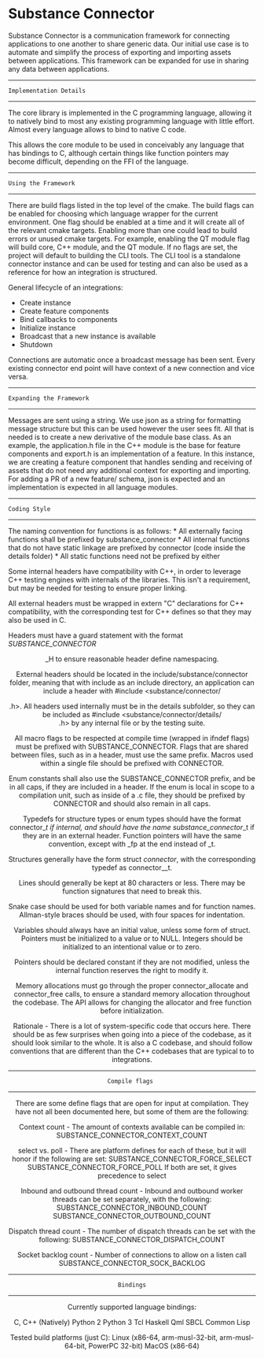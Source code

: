 # Substance Connector

Substance Connector is a communication framework for connecting applications
to one another to share generic data. Our initial use case is to automate and
simplify the process of exporting and importing assets between applications. 
This framework can be expanded for use in sharing any data between applications.

--------------------------------------------------------------------------
    Implementation Details
--------------------------------------------------------------------------
The core library is implemented in the C programming language, allowing it to
natively bind to most any existing programming language with little effort.
Almost every language allows to bind to native C code.

This allows the core module to be used in conceivably any language that has bindings
to C, although certain things like function pointers may become difficult,
depending on the FFI of the language.


--------------------------------------------------------------------------
    Using the Framework
--------------------------------------------------------------------------
There are build flags listed in the top level of the cmake. The build flags
can be enabled for choosing which language wrapper for the current environment.
One flag should be enabled at a time and it will create all of the relevant cmake 
targets. Enabling more than one could lead to build errors or unused cmake targets.
For example, enabling the QT module flag will build core, C++ module, and
the QT module. If no flags are set, the project will default to building the CLI
tools. The CLI tool is a standalone connector instance and can be used for 
testing and can also be used as a reference for how an integration is structured.

General lifecycle of an integrations:
- Create instance
- Create feature components
- Bind callbacks to components
- Initialize instance
- Broadcast that a new instance is available
- Shutdown

Connections are automatic once a broadcast message has been sent. Every existing connector
end point will have context of a new connection and vice versa. 


--------------------------------------------------------------------------
    Expanding the Framework 
--------------------------------------------------------------------------

Messages are sent using a string. We use json as a string for formatting
message structure but this can be used however the user sees fit. All that is
needed is to create a new derivative of the module base class. As an example, 
the application.h file in the C++ module is the base for feature components and
export.h is an implementation of a feature. In this instance, we are creating a
feature component that handles sending and receiving of assets that do not need
any additional context for exporting and importing. For adding a PR of a new feature/
schema, json is expected and an implementation is expected in all language modules.

--------------------------------------------------------------------------
    Coding Style
--------------------------------------------------------------------------

The naming convention for functions is as follows:
    * All externally facing functions shall be prefixed by substance_connector
    * All internal functions that do not have static linkage are prefixed
      by connector (code inside the details folder)
    * All static functions need not be prefixed by either

Some internal headers have compatibility with C++, in order to leverage C++
testing engines with internals of the libraries. This isn't a requirement,
but may be needed for testing to ensure proper linking.

All external headers must be wrapped in extern "C" declarations for C++
compatibility, with the corresponding test for C++ defines so that they
may also be used in C.

Headers must have a guard statement with the format _SUBSTANCE_CONNECTOR_<HEADER>_H
to ensure reasonable header define namespacing.

External headers should be located in the include/substance/connector folder,
meaning that with include as an include directory, an application can
include a header with #include <substance/connector/<header>.h>. All headers
used internally must be in the details subfolder, so they can be included
as #include <substance/connector/details/<header>.h> by any internal file or
by the testing suite.

All macro flags to be respected at compile time (wrapped in ifndef flags)
must be prefixed with SUBSTANCE_CONNECTOR. Flags that are shared between files,
such as in a header, must use the same prefix. Macros used within a single
file should be prefixed with CONNECTOR.

Enum constants shall also use the SUBSTANCE_CONNECTOR prefix, and be in all caps,
if they are included in a header. If the enum is local in scope to a
compilation unit, such as inside of a .c file, they should be prefixed by
CONNECTOR and should also remain in all caps.

Typedefs for structure types or enum types should have the format connector_<name>_t
if internal, and should have the name substance_connector_<name>_t if they are in an
external header. Function pointers will have the same convention, except with
_fp at the end instead of _t.

Structures generally have the form struct _connector_<name>, with the corresponding
typedef as connector_<name>_t.

Lines should generally be kept at 80 characters or less. There may be function
signatures that need to break this.

Snake case should be used for both variable names and for function names.
Allman-style braces should be used, with four spaces for indentation.

Variables should always have an initial value, unless some form of struct.
Pointers must be initialized to a value or to NULL. Integers should be
initialized to an intentional value or to zero.

Pointers should be declared constant if they are not modified, unless the
internal function reserves the right to modify it.

Memory allocations must go through the proper connector_allocate and connector_free
calls, to ensure a standard memory allocation throughout the codebase. The
API allows for changing the allocator and free function before initialization.

Rationale - There is a lot of system-specific code that occurs here. There
should be as few surprises when going into a piece of the codebase, as it
should look similar to the whole. It is also a C codebase, and should follow
conventions that are different than the C++ codebases that are typical to
to integrations.

--------------------------------------------------------------------------
    Compile flags 
--------------------------------------------------------------------------

There are some define flags that are open for input at compilation. They
have not all been documented here, but some of them are the following:

Context count - The amount of contexts available can be compiled in:
    SUBSTANCE_CONNECTOR_CONTEXT_COUNT

select vs. poll - There are platform defines for each of these, but it will
    honor if the following are set:
    SUBSTANCE_CONNECTOR_FORCE_SELECT
    SUBSTANCE_CONNECTOR_FORCE_POLL
If both are set, it gives precedence to select

Inbound and outbound thread count - Inbound and outbound worker threads can
    be set separately, with the following:
    SUBSTANCE_CONNECTOR_INBOUND_COUNT
    SUBSTANCE_CONNECTOR_OUTBOUND_COUNT

Dispatch thread count - The number of dispatch threads can be set with
    the following:
    SUBSTANCE_CONNECTOR_DISPATCH_COUNT

Socket backlog count - Number of connections to allow on a listen call
    SUBSTANCE_CONNECTOR_SOCK_BACKLOG

--------------------------------------------------------------------------
    Bindings
--------------------------------------------------------------------------

Currently supported language bindings:

C, C++ (Natively)
Python 2
Python 3
Tcl
Haskell
Qml
SBCL Common Lisp

Tested build platforms (just C):
Linux (x86-64, arm-musl-32-bit, arm-musl-64-bit, PowerPC 32-bit)
MacOS (x86-64)
